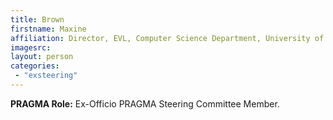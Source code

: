 ```yaml
---
title: Brown
firstname: Maxine
affiliation: Director, EVL, Computer Science Department, University of Chicago (UIC)
imagesrc: 
layout: person
categories:
 - "exsteering"
---
```


**PRAGMA Role:** Ex-Officio PRAGMA Steering Committee Member.

